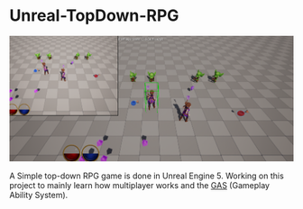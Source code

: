 # Unreal-TopDown-RPG
![](https://github.com/LuEklund/Unreal-TopDown-RPG/blob/master/RPG.png)



A Simple top-down RPG game is done in Unreal Engine 5.
Working on this project to mainly learn how multiplayer works and the [GAS](https://docs.unrealengine.com/4.27/en-US/InteractiveExperiences/GameplayAbilitySystem/) (Gameplay Ability System).
